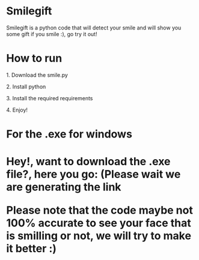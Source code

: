 # Smilegift
Smilegift is a python code that will detect your smile and will show you some gift if you smile :), go try it out!
<br>
<h1>How to run</h1>
<p>1. Download the smile.py</p>
<p>2. Install python</p>
<p>3. Install the required requirements</p>
<p>4. Enjoy!</p>
<h1>For the .exe for windows<h1>
<p>Hey!, want to download the .exe file?, here you go: (Please wait we are generating the link </p>
<p>Please note that the code maybe not 100% accurate to see your face that is smilling or not, we will try to make it better :)</p>
  

